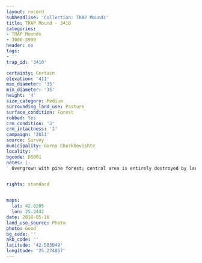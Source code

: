 ```yaml
---
layout: record
subheadline: 'Collection: TRAP Mounds'
title: TRAP Mound - 3410
categories:
- TRAP Mounds
- 3000-3999
header: no
tags:
- ''
trap_id: '3410'

certainty: Certain
elevation: '411'
max_diameter: '35'
min_diameter: '35'
height: '4'
size_category: Medium
surrounding_land_use: Pasture
surface_condition: Forest
robbed: Yes
crm_condition: '3'
crm_intactness: '2'
campaign: '2011'
source: Survey
municipality: Gorno Cherkhovishte
locality: ''
bgcode: DS001
notes: |-
  Overgrown with pine forest; central area is entirely destroyed by large robbers' trench (12x20x3); sandy soil and small stones on top;.


rights: standard


maps:
  lat: 42.6285
  lon: 25.2442
date: 2018-05-16
land_use_source: Photo
photo: Good
bg_code: ''
akb_code: ''
latitude: '42.583049'
longitude: '25.274857'
---
```

